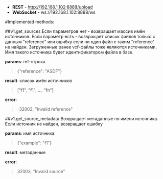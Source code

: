 * **REST** - http://192.168.1.102:8888/upload
* **WebSocket** - ws://192.168.1.102:8888/ws


#Implemented methods:

##v1.get\_sources
Если параметров нет - возвращает массив имён источников. Если параметр есть - возвращает список файлов только с данным "reference" или ошибку если ни один файл с таким "reference" не найден. Загруженные ранее vcf-файлы тоже являются источниками. Имя такого источника будет идентификатором файла в базе.

**params**: ref-строка
>{"reference": "ASDF"}

**result**: список имён источников 
>["f1", "f1", ..., "fn"]

**error**:
>-32002, "Invalid reference" 


##v1.get\_source\_metadata
Возвращает метаданные по имени источника. Если источник не найден, возвращает ошибку

**params**: имя источника
>{"example": "f1"}

**result**: метаданные 

**error**:
>32003, "Invalid source" 

